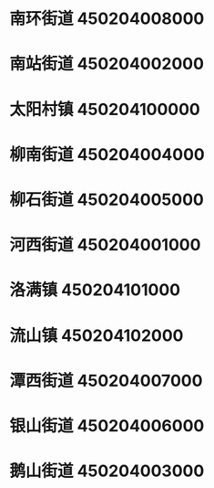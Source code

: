 # 南环街道 450204008000
# 南站街道 450204002000
# 太阳村镇 450204100000
# 柳南街道 450204004000
# 柳石街道 450204005000
# 河西街道 450204001000
# 洛满镇 450204101000
# 流山镇 450204102000
# 潭西街道 450204007000
# 银山街道 450204006000
# 鹅山街道 450204003000
